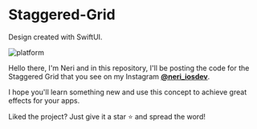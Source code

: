 # Staggered-Grid

Design created with SwiftUI.

![platform](https://img.shields.io/badge/platform-iOS-orange)


Hello there, I'm Neri and in this repository, I'll be posting the code for the Staggered Grid that you see on my Instagram 
    [**@neri_iosdev**](https://www.instagram.com/neri_iosdev/).
    
I hope you'll learn something new and use this concept to achieve great effects for your apps.

Liked the project? Just give it a star ⭐️ and spread the word!
